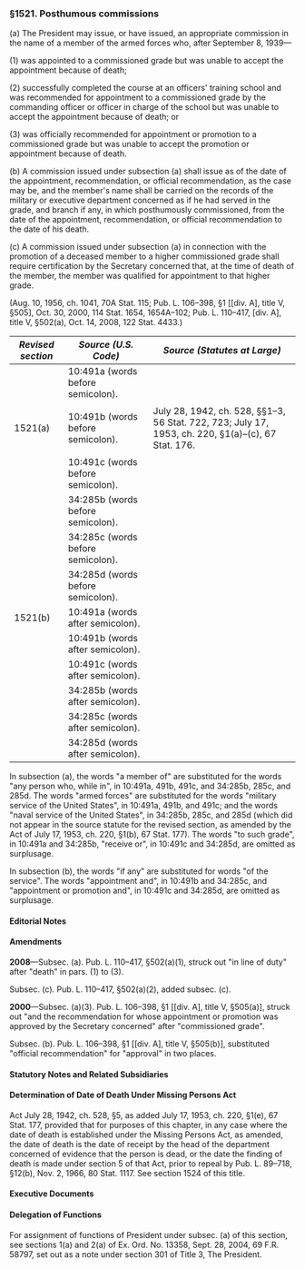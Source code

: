 ### §1521. Posthumous commissions ###

(a) The President may issue, or have issued, an appropriate commission in the name of a member of the armed forces who, after September 8, 1939—

(1) was appointed to a commissioned grade but was unable to accept the appointment because of death;

(2) successfully completed the course at an officers' training school and was recommended for appointment to a commissioned grade by the commanding officer or officer in charge of the school but was unable to accept the appointment because of death; or

(3) was officially recommended for appointment or promotion to a commissioned grade but was unable to accept the promotion or appointment because of death.

(b) A commission issued under subsection (a) shall issue as of the date of the appointment, recommendation, or official recommendation, as the case may be, and the member's name shall be carried on the records of the military or executive department concerned as if he had served in the grade, and branch if any, in which posthumously commissioned, from the date of the appointment, recommendation, or official recommendation to the date of his death.

(c) A commission issued under subsection (a) in connection with the promotion of a deceased member to a higher commissioned grade shall require certification by the Secretary concerned that, at the time of death of the member, the member was qualified for appointment to that higher grade.

(Aug. 10, 1956, ch. 1041, 70A Stat. 115; Pub. L. 106–398, §1 [[div. A], title V, §505], Oct. 30, 2000, 114 Stat. 1654, 1654A–102; Pub. L. 110–417, [div. A], title V, §502(a), Oct. 14, 2008, 122 Stat. 4433.)

|*Revised section*|                                                 *Source (U.S. Code)*                                                  |                                   *Source (Statutes at Large)*                                   |
|-----------------|-----------------------------------------------------------------------------------------------------------------------|--------------------------------------------------------------------------------------------------|
|     1521(a)     |10:491a (words before semicolon).<br/><br/>10:491b (words before semicolon).<br/><br/>10:491c (words before semicolon).|July 28, 1942, ch. 528, §§1–3, 56 Stat. 722, 723; July 17, 1953, ch. 220, §1(a)–(c), 67 Stat. 176.|
|                 |                                           34:285b (words before semicolon).                                           |                                                                                                  |
|                 |                                           34:285c (words before semicolon).                                           |                                                                                                  |
|                 |                                           34:285d (words before semicolon).                                           |                                                                                                  |
|     1521(b)     |                                           10:491a (words after semicolon).                                            |                                                                                                  |
|                 |                                           10:491b (words after semicolon).                                            |                                                                                                  |
|                 |                                           10:491c (words after semicolon).                                            |                                                                                                  |
|                 |                                           34:285b (words after semicolon).                                            |                                                                                                  |
|                 |                                           34:285c (words after semicolon).                                            |                                                                                                  |
|                 |                                           34:285d (words after semicolon).                                            |                                                                                                  |

In subsection (a), the words "a member of" are substituted for the words "any person who, while in", in 10:491a, 491b, 491c, and 34:285b, 285c, and 285d. The words "armed forces" are substituted for the words "military service of the United States", in 10:491a, 491b, and 491c; and the words "naval service of the United States", in 34:285b, 285c, and 285d (which did not appear in the source statute for the revised section, as amended by the Act of July 17, 1953, ch. 220, §1(b), 67 Stat. 177). The words "to such grade", in 10:491a and 34:285b, "receive or", in 10:491c and 34:285d, are omitted as surplusage.

In subsection (b), the words "if any" are substituted for words "of the service". The words "appointment and", in 10:491b and 34:285c, and "appointment or promotion and", in 10:491c and 34:285d, are omitted as surplusage.

#### **Editorial Notes** ####

#### Amendments ####

**2008**—Subsec. (a). Pub. L. 110–417, §502(a)(1), struck out "in line of duty" after "death" in pars. (1) to (3).

Subsec. (c). Pub. L. 110–417, §502(a)(2), added subsec. (c).

**2000**—Subsec. (a)(3). Pub. L. 106–398, §1 [[div. A], title V, §505(a)], struck out "and the recommendation for whose appointment or promotion was approved by the Secretary concerned" after "commissioned grade".

Subsec. (b). Pub. L. 106–398, §1 [[div. A], title V, §505(b)], substituted "official recommendation" for "approval" in two places.

#### **Statutory Notes and Related Subsidiaries** ####

#### Determination of Date of Death Under Missing Persons Act ####

Act July 28, 1942, ch. 528, §5, as added July 17, 1953, ch. 220, §1(e), 67 Stat. 177, provided that for purposes of this chapter, in any case where the date of death is established under the Missing Persons Act, as amended, the date of death is the date of receipt by the head of the department concerned of evidence that the person is dead, or the date the finding of death is made under section 5 of that Act, prior to repeal by Pub. L. 89–718, §12(b), Nov. 2, 1966, 80 Stat. 1117. See section 1524 of this title.

#### **Executive Documents** ####

#### Delegation of Functions ####

For assignment of functions of President under subsec. (a) of this section, see sections 1(a) and 2(a) of Ex. Ord. No. 13358, Sept. 28, 2004, 69 F.R. 58797, set out as a note under section 301 of Title 3, The President.